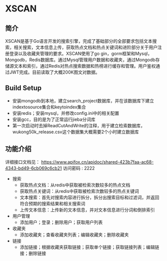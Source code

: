 # XSCAN
## 简介
XSCAN是基于Go语言开发的搜索引擎，完成了基础部分的全部要求包括文本搜索，相关搜索，文本信息上传，获取热点文档和热点关键词和进阶部分关于用户注册登录以及收藏夹管理的要求。XSCAN使用了go gin，gorm框架和Mysql，Mongodb，Redis数据库。通过Mysql管理用户数据和收藏夹，通过Mongodb存储源文本和索引，通过Redis对热点搜索数据和热榜进行缓存和管理。用户鉴权通过JWT完成。目前读取了大概200K图文对数据。
## Build Setup

- 安装mongodb到本地，建立search_project数据库，并在该数据库下建立indextosource集合和keytoindex集合
- 安装redis；安装mysql，并修改config.ini中的相关配置
- 安装gcc，目的是为了正常运行jieba分词库
- 第一次启动时去掉ReadCutAndWrite的注释，用于建立检索数据库，wukong50k_release.csv这个数据集大概需要2个小时建立数据库

## 功能介绍
详细接口文档见： https://www.apifox.cn/apidoc/shared-423b7faa-ac68-4343-bd49-6cb069c6cb21 访问密码 : 2222 
- 搜索
  - 获取热点文档：从redis中获取被检索次数较多的热点文档
  - 获取热点关键词：从redis中获取被检索次数较多的热点关键词
  - 文本搜索：首先对搜索内容进行拆分，拆分出搜索目标和过滤词，并返回符合预期的搜索结果和相关搜索词
  - 上传文本信息：上传新的文本信息，并对文本信息进行分词和倒排索引
- 用户管理
  - 添加用户；登录；删除用户；获取用户列表
- 收藏夹
  - 添加收藏夹；查看收藏夹列表；编辑收藏夹；删除收藏夹
- 链接
  - 添加链接；根据收藏夹获取链接；获取单个链接；获取链接列表；编辑链接；删除链接
